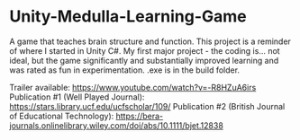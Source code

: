 # Unity-Medulla-Learning-Game
 A game that teaches brain structure and function. This project is a reminder of where I started in Unity C#. My first major project - the coding is... not ideal, but the game significantly and substantially improved learning and was rated as fun in experimentation.
 .exe is in the build folder.

 Trailer available: https://www.youtube.com/watch?v=-R8HZuA6irs
 Publication #1 (Well Played Journal): https://stars.library.ucf.edu/ucfscholar/109/
 Publication #2 (British Journal of Educational Technology): https://bera-journals.onlinelibrary.wiley.com/doi/abs/10.1111/bjet.12838
